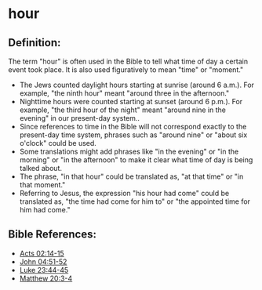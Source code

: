 # hour #

## Definition: ##

The term "hour" is often used in the Bible to tell what time of day a certain event took place. It is also used figuratively to mean "time" or "moment."

* The Jews counted daylight hours starting at sunrise (around 6 a.m.). For example, "the ninth hour" meant "around three in the afternoon."
* Nighttime hours were counted starting at sunset (around 6 p.m.). For example, "the third hour of the night" meant "around nine in the evening" in our present-day system..
* Since references to time in the Bible will not correspond exactly to the present-day time system, phrases such as "around nine" or "about six o'clock" could be used.    
* Some translations might add phrases like "in the evening" or "in the morning" or "in the afternoon" to make it clear what time of day is being talked about.
* The phrase, "in that hour" could be translated as, "at that time" or "in that moment."
* Referring to Jesus, the expression "his hour had come" could be translated as, "the time had come for him to" or "the appointed time for him had come."

## Bible References: ## 

* [Acts 02:14-15](en/tn/act/help/02/14)
* [John 04:51-52](en/tn/jhn/help/04/51)
* [Luke 23:44-45](en/tn/luk/help/23/44)
* [Matthew 20:3-4](en/tn/mat/help/20/03)